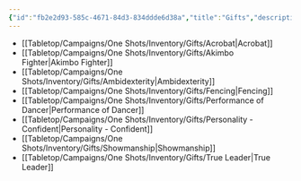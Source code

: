 ```yaml
---
{"id":"fb2e2d93-585c-4671-84d3-834ddde6d38a","title":"Gifts","description":"Inventory - Gifts","publish":true,"date_created":"Tuesday, May 28th 2024, 3:09:47 pm","date_modified":"Friday, May 31st 2024, 11:22:05 pm","editing_lock":true,"live_preview":true,"cssclasses":["mado-heading"],"path":"Tabletop/Campaigns/One Shots/Inventory/Gifts/index.md","permalink":"/tabletop/campaigns/one-shots/inventory/gifts/index/","PassFrontmatter":true}
---
```



- [[Tabletop/Campaigns/One Shots/Inventory/Gifts/Acrobat\|Acrobat]]
- [[Tabletop/Campaigns/One Shots/Inventory/Gifts/Akimbo Fighter\|Akimbo Fighter]]
- [[Tabletop/Campaigns/One Shots/Inventory/Gifts/Ambidexterity\|Ambidexterity]]
- [[Tabletop/Campaigns/One Shots/Inventory/Gifts/Fencing\|Fencing]]
- [[Tabletop/Campaigns/One Shots/Inventory/Gifts/Performance of Dancer\|Performance of Dancer]]
- [[Tabletop/Campaigns/One Shots/Inventory/Gifts/Personality - Confident\|Personality - Confident]]
- [[Tabletop/Campaigns/One Shots/Inventory/Gifts/Showmanship\|Showmanship]]
- [[Tabletop/Campaigns/One Shots/Inventory/Gifts/True Leader\|True Leader]]

